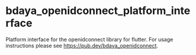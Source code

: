 # bdaya_openidconnect_platform_interface

Platform interface for the openidconnect library for flutter. For usage instructions please see https://pub.dev/bdaya_openidconnect.

